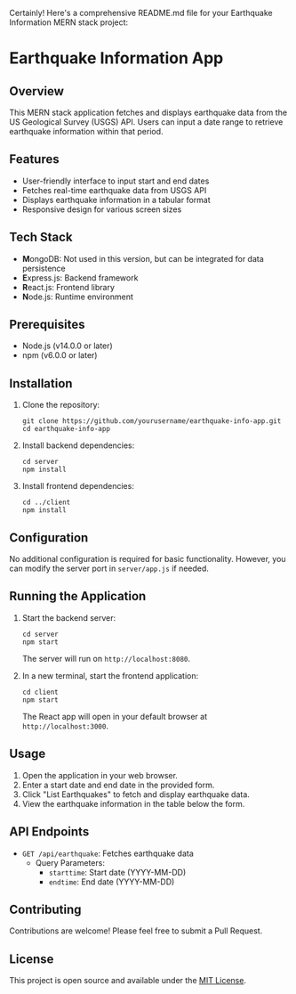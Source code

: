Certainly! Here's a comprehensive README.md file for your Earthquake Information MERN stack project:

# Earthquake Information App

## Overview

This MERN stack application fetches and displays earthquake data from the US Geological Survey (USGS) API. Users can input a date range to retrieve earthquake information within that period.

## Features

- User-friendly interface to input start and end dates
- Fetches real-time earthquake data from USGS API
- Displays earthquake information in a tabular format
- Responsive design for various screen sizes

## Tech Stack

- **M**ongoDB: Not used in this version, but can be integrated for data persistence
- **E**xpress.js: Backend framework
- **R**eact.js: Frontend library
- **N**ode.js: Runtime environment

## Prerequisites

- Node.js (v14.0.0 or later)
- npm (v6.0.0 or later)

## Installation

1. Clone the repository:
   ```
   git clone https://github.com/yourusername/earthquake-info-app.git
   cd earthquake-info-app
   ```

2. Install backend dependencies:
   ```
   cd server
   npm install
   ```

3. Install frontend dependencies:
   ```
   cd ../client
   npm install
   ```

## Configuration

No additional configuration is required for basic functionality. However, you can modify the server port in `server/app.js` if needed.

## Running the Application

1. Start the backend server:
   ```
   cd server
   npm start
   ```
   The server will run on `http://localhost:8080`.

2. In a new terminal, start the frontend application:
   ```
   cd client
   npm start
   ```
   The React app will open in your default browser at `http://localhost:3000`.

## Usage

1. Open the application in your web browser.
2. Enter a start date and end date in the provided form.
3. Click "List Earthquakes" to fetch and display earthquake data.
4. View the earthquake information in the table below the form.

## API Endpoints

- `GET /api/earthquake`: Fetches earthquake data
  - Query Parameters:
    - `starttime`: Start date (YYYY-MM-DD)
    - `endtime`: End date (YYYY-MM-DD)

## Contributing

Contributions are welcome! Please feel free to submit a Pull Request.

## License

This project is open source and available under the [MIT License](LICENSE).

